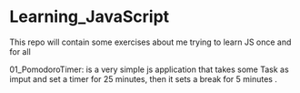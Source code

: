 # Learning_JavaScript
This repo will contain some exercises about me trying to learn JS once and for all

01_PomodoroTimer: is a very simple js application that takes some Task as imput and set a timer for 25 minutes, then it sets a break for 5 minutes .
